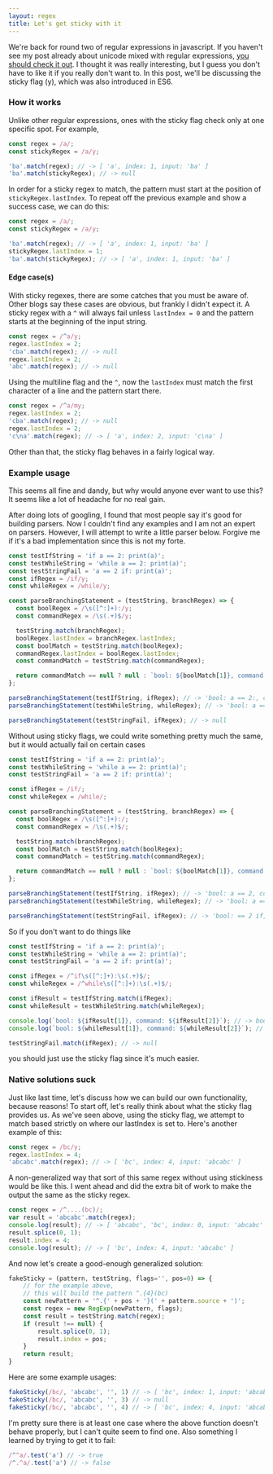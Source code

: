 ```yaml
---
layout: regex
title: Let's get sticky with it
---
```


We're back for round two of regular expressions in javascript. If you haven't see my post already about unicode mixed with regular expressions, [you should check it out](https://bradarv90.github.io/ES6-Regex-Unicode/). I thought it was really interesting, but I guess you don't have to like it if you really don't want to. In this post, we'll be discussing the sticky flag (y), which was also introduced in ES6.

### How it works

Unlike other regular expressions, ones with the sticky flag check only at one specific spot. For example,

```javascript
const regex = /a/;
const stickyRegex = /a/y;

'ba'.match(regex); // -> [ 'a', index: 1, input: 'ba' ]
'ba'.match(stickyRegex); // -> null
```

In order for a sticky regex to match, the pattern must start at the position of `stickyRegex.lastIndex`. To repeat off the previous example and show a success case, we can do this:

```javascript
const regex = /a/;
const stickyRegex = /a/y;

'ba'.match(regex); // -> [ 'a', index: 1, input: 'ba' ]
stickyRegex.lastIndex = 1;
'ba'.match(stickyRegex); // -> [ 'a', index: 1, input: 'ba' ]
```

#### Edge case(s)

With sticky regexes, there are some catches that you must be aware of. Other blogs say these cases are obvious, but frankly I didn't expect it. A sticky regex with a `^` will always fail unless `lastIndex = 0` and the pattern starts at the beginning of the input string.

```javascript
const regex = /^a/y;
regex.lastIndex = 2;
'cba'.match(regex); // -> null
regex.lastIndex = 2;
'abc'.match(regex); // -> null
```

Using the multiline flag and the `^`, now the `lastIndex` must match the first character of a line and the pattern start there.

```javascript
const regex = /^a/my;
regex.lastIndex = 2;
'cba'.match(regex); // -> null
regex.lastIndex = 2;
'c\na'.match(regex); // -> [ 'a', index: 2, input: 'c\na' ]
```

Other than that, the sticky flag behaves in a fairly logical way.

### Example usage

This seems all fine and dandy, but why would anyone ever want to use this? It seems like a lot of headache for no real gain.

After doing lots of googling, I found that most people say it's good for building parsers. Now I couldn't find any examples and I am not an expert on parsers. However, I will attempt to write a little parser below. Forgive me if it's a bad implementation since this is not my forte.

```javascript
const testIfString = 'if a == 2: print(a)';
const testWhileString = 'while a == 2: print(a)';
const testStringFail = 'a == 2 if: print(a)';
const ifRegex = /if/y;
const whileRegex = /while/y;

const parseBranchingStatement = (testString, branchRegex) => {
  const boolRegex = /\s([^:]+):/y;
  const commandRegex = /\s(.+)$/y;

  testString.match(branchRegex);
  boolRegex.lastIndex = branchRegex.lastIndex;
  const boolMatch = testString.match(boolRegex);
  commandRegex.lastIndex = boolRegex.lastIndex;
  const commandMatch = testString.match(commandRegex);

  return commandMatch == null ? null : `bool: ${boolMatch[1]}, command: ${commandMatch[1]}`
};

parseBranchingStatement(testIfString, ifRegex); // -> 'bool: a == 2:, command: print(a)'
parseBranchingStatement(testWhileString, whileRegex); // -> 'bool: a == 2:, command: print(a)'

parseBranchingStatement(testStringFail, ifRegex); // -> null
```

Without using sticky flags, we could write something pretty much the same, but it would actually fail on certain cases

```javascript
const testIfString = 'if a == 2: print(a)';
const testWhileString = 'while a == 2: print(a)';
const testStringFail = 'a == 2 if: print(a)';

const ifRegex = /if/;
const whileRegex = /while/;

const parseBranchingStatement = (testString, branchRegex) => {
  const boolRegex = /\s([^:]+):/;
  const commandRegex = /\s(.+)$/;

  testString.match(branchRegex);
  const boolMatch = testString.match(boolRegex);
  const commandMatch = testString.match(commandRegex);

  return commandMatch == null ? null : `bool: ${boolMatch[1]}, command: ${commandMatch[1]}`
};

parseBranchingStatement(testIfString, ifRegex); // -> 'bool: a == 2, command: a == 2: print(a)'
parseBranchingStatement(testWhileString, whileRegex); // -> 'bool: a == 2, command: a == 2: print(a)'

parseBranchingStatement(testStringFail, ifRegex); // -> 'bool: == 2 if, command: == 2 if: print(a)'
```

So if you don't want to do things like

```javascript
const testIfString = 'if a == 2: print(a)';
const testWhileString = 'while a == 2: print(a)';
const testStringFail = 'a == 2 if: print(a)';

const ifRegex = /^if\s([^:]+):\s(.+)$/;
const whileRegex = /^while\s([^:]+):\s(.+)$/;

const ifResult = testIfString.match(ifRegex);
const whileResult = testWhileString.match(whileRegex);

console.log(`bool: ${ifResult[1]}, command: ${ifResult[2]}`); // -> bool: a == 2, command: print(a)
console.log(`bool: ${whileResult[1]}, command: ${whileResult[2]}`); // -> bool: a == 2, command: print(a)

testStringFail.match(ifRegex); // -> null
```

you should just use the sticky flag since it's much easier.

### Native solutions suck

Just like last time, let's discuss how we can build our own functionality, because reasons! To start off, let's really think about what the sticky flag provides us. As we've seen above, using the sticky flag, we attempt to match based strictly on where our lastIndex is set to. Here's another example of this:

```javascript
const regex = /bc/y;
regex.lastIndex = 4;
'abcabc'.match(regex); // -> [ 'bc', index: 4, input: 'abcabc' ]
```

A non-generalized way that sort of this same regex without using stickiness would be like this. I went ahead and did the extra bit of work to make the output the same as the sticky regex.

```javascript
const regex = /^....(bc)/;
var result = 'abcabc'.match(regex);
console.log(result); // -> [ 'abcabc', 'bc', index: 0, input: 'abcabc' ]
result.splice(0, 1);
result.index = 4;
console.log(result); // -> [ 'bc', index: 4, input: 'abcabc' ]
```

And now let's create a good-enough generalized solution:

```javascript
fakeSticky = (pattern, testString, flags='', pos=0) => {
    // for the example above,
    // this will build the pattern ^.{4}(bc)
    const newPattern = '^.{' + pos + '}(' + pattern.source + ')';
    const regex = new RegExp(newPattern, flags);
    const result = testString.match(regex);
    if (result !== null) {
        result.splice(0, 1);
        result.index = pos;
    }
    return result;
}
```

Here are some example usages:

```javascript
fakeSticky(/bc/, 'abcabc', '', 1) // -> [ 'bc', index: 1, input: 'abcabc' ]
fakeSticky(/bc/, 'abcabc', '', 3) // -> null
fakeSticky(/bc/, 'abcabc', '', 4) // -> [ 'bc', index: 4, input: 'abcabc' ]
```

I'm pretty sure there is at least one case where the above function doesn't behave properly, but I can't quite seem to find one. Also something I learned by trying to get it to fail:

```javascript
/^^a/.test('a') // -> true
/^.^a/.test('a') // -> false
```